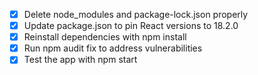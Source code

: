 - [x] Delete node_modules and package-lock.json properly
- [x] Update package.json to pin React versions to 18.2.0
- [x] Reinstall dependencies with npm install
- [x] Run npm audit fix to address vulnerabilities
- [x] Test the app with npm start